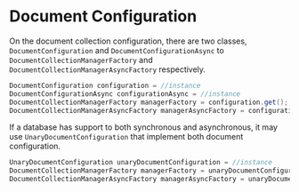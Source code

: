 # Document Configuration

On the document collection configuration, there are two classes, `DocumentConfiguration` and `DocumentConfigurationAsync` to `DocumentCollectionManagerFactory` and `DocumentCollectionManagerAsyncFactory` respectively.

```java
DocumentConfiguration configuration = //instance
DocumentConfigurationAsync configurationAsync = //instance
DocumentCollectionManagerFactory managerFactory = configuration.get();
DocumentCollectionManagerAsyncFactory managerAsyncFactory = configurationAsync.getAsync();
```

If a database has support to both synchronous and asynchronous, it may use `UnaryDocumentConfiguration` that implement both document configuration.

```java
UnaryDocumentConfiguration unaryDocumentConfiguration = //instance
DocumentCollectionManagerFactory managerFactory = unaryDocumentConfiguration.get();
DocumentCollectionManagerAsyncFactory managerAsyncFactory = unaryDocumentConfiguration.getAsync();
```


